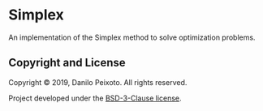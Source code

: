 # Simplex
An implementation of the Simplex method to solve optimization problems.

Copyright and License
---------------------
Copyright &copy; 2019, Danilo Peixoto. All rights reserved.

Project developed under the [BSD-3-Clause license](LICENSE).
